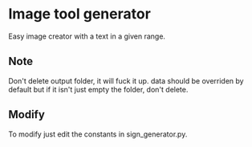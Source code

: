 # Image tool generator
Easy image creator with a text in a given range.

## Note
Don't delete output folder, it will fuck it up. data should be overriden by default but if it isn't just empty the folder, don't delete.

## Modify
To modify just edit the constants in sign_generator.py.

